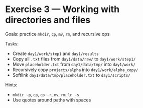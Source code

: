 # Exercise 3 — Working with directories and files

Goals: practice `mkdir`, `cp`, `mv`, `rm`, and recursive ops

Tasks:
- Create `day1/work/step1` and `day1/results`
- Copy all `.txt` files from `day1/data/raw/` to `day1/work/step1/`
- Move `placeholder.txt` from `day1/data/tmp/` into `day1/work/`
- Recursively copy `projects/alpha` into `day1/work/alpha_copy/`
- Softlink `day1/data/tmp/placeholder.txt` to `day1/scripts/`
  
Hints:
- `mkdir -p`, `cp`, `cp -r`, `mv`, `rm`, `ln -s`
- Use quotes around paths with spaces
